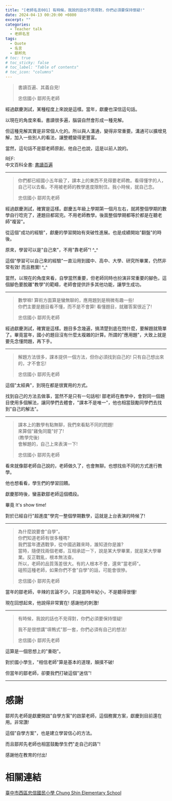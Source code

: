 ```yaml
---
title: "[老師名言001] 有時候，我說的話也不見得對，你們必須要保持懷疑!"
date: 2024-04-13 00:20:00 +0800
excerpt: ""
categories: 
  - Teacher talk
  - 老師名言
tags:
  - Quote
  - 名言
  - 鄒邦先
# toc: true
# toc_sticky: false
# toc_label: "Table of contents"
# toc_icon: "columns"
---
```


> 書讀百遍、其義自見!
>
> 忠信國小 鄒邦先老師

經過獻慶測試，某種程度上來說是這樣。當年，獻慶也深信這句話。

以現在的角度來看。書讀很多遍，腦袋自然會形成一種見解。

但這種見解其實是非常個人化的。所以與人溝通，變得非常重要。溝通可以擴增見解，加入一些別人的看法，讓整體變得更豐富。

當然，這句話不是鄒老師原創，他自己也說，這是以前人說的。

REF:  
中文百科全書: [書讀百遍](<https://www.newton.com.tw/wiki/%E6%9B%B8%E8%AE%80%E7%99%BE%E9%81%8D/6168805#google_vignette>)

-----

> 你們都已經國小五年級了，課本上的東西不見得要老師教。看得懂字的人，自己可以去看。不用被老師的教學進度限制住。我小時候，就自己念。
>
> 忠信國小 鄒邦先老師

經過獻慶測試，確實是這樣。獻慶五年級上學期第一個月左右，就將整個學期的數學自行唸完了，連題目都寫完。不用老師教學。後面整個學期都等於都是在聽老師"複習"。

從這個"成功的經驗"，獻慶的學習開始有突破性進展。也是成績開始"翻盤"的時後。  

原來，學習可以是"自己來"，不用"靠老師"! ^_^

這個"學習可以自己來的經驗"一直沿用到國中、高中、大學、研究所畢業，仍然非常有效! 而且務實! ^_^

當然，以現在的角度來看，自學當然重要，但老師同時也扮演非常重要的腳色，這個腳色要脫離"教學"的範疇，老師會提供許多其他功能，讓學生成功。

-----

> 數學嘛! 算術方面算是蠻無聊的，應用題到是稍微有趣一些!  
> 你們主要是題目看不懂，而不是不會算! 看懂題目，就離答案很近了!  
>
> 忠信國小 鄒邦先老師

經過獻慶測試，確實是這樣。題目多念幾遍，搞清楚到底在問什麼，要解題就簡單了。畢竟當年，國小的題目沒有什麼太複雜的計算。所謂的"應用題"，大致上就是要先念懂問題，再下手。

-----

> 解題方法很多，課本提供一個方法，但你必須找到自己的!
> 只有自己想出來的，才不會忘!
>
> 忠信國小 鄒邦先老師

這個"太經典"，到現在都是很實用的方式。

找到自己的方法去做事，當然不是只有一句話啦! 鄒老師在教學中，會對同一個題目使用多個解法，讓同學們去體會，"課本不是唯一"，他也相當鼓勵同學們去找到"自己的解法"。

-----

> 課本上的數學有點無聊，我們來看點不同的問題!  
> 來算個"雞兔同籠"好了!  
> (教學完後)  
> 會解題的，自己上來表演一下!  
>
> 忠信國小 鄒邦先老師

看來就像鄒老師自己說的，老師做久了，也會無聊。也想找些不同的方式進行教學。

他也想看看，學生們的學習回饋。

獻慶那時後，蠻喜歡鄒老師這個橋段。

畢竟 It's show time!

對於已經自行"超進度"學完一整個學期數學，這就是上台表演的時候了!

-----

> 為什麼說要會"自學"。  
> 你們知道老師有很多種嗎?  
> 我們當年遭遇戰爭，從中國逃難來時，誰知道你是誰?  
> 當時，隨便找兩個老鄉，互相承認一下，說是某大學畢業，就是某大學畢業。反正戰亂，根本無法查。  
> 所以，老師的品質落差很大。有的人根本不會，還來"當老師"。  
> 碰照這種老師，如果你們不會"自學"的話，可能會很慘。 
>
> 忠信國小 鄒邦先老師

當年的鄒老師，辛辣的言論不少。只是當時年紀小，不是聽得很懂!

現在回想起來，他說得非常實在! 感謝他的刺激!

-----

> 有時候，我說的話也不見得對，你們必須要保持懷疑!
> 
> 我不是很想講"填鴨式"那一套，你們必須有自己的想法!
>
> 忠信國小 鄒邦先老師

這算是一個思想上的"重砲"。

對於國小學生，"相信老師"算是基本的道理，顛撲不破!

但當年的鄒老師，卻要我們打破這個"迷信"!

-----

# 感謝

鄒邦先老師是獻慶開啟"自學方案"的啟蒙老師，這個務實方案，獻慶到目前還在用。非常讚!

這個"自學方案"，也是建立學習信心的方法。

而且鄒邦先老師也相當鼓勵學生們"走自己的路"!

感謝他在教育的付出!

# 相關連結

[臺中市西區忠信國民小學 Chung Shin Elementary School](https://zxes.tc.edu.tw/)
